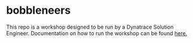 # bobbleneers
This repo is a workshop designed to be run by a Dynatrace Solution Engineer. Documentation on how to run the workshop can be found [here.](https://github.com/dtdave/bobbleneers/blob/main/docs/bobbleneers.md)
